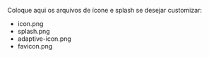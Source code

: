 Coloque aqui os arquivos de ícone e splash se desejar customizar:
- icon.png
- splash.png
- adaptive-icon.png
- favicon.png
